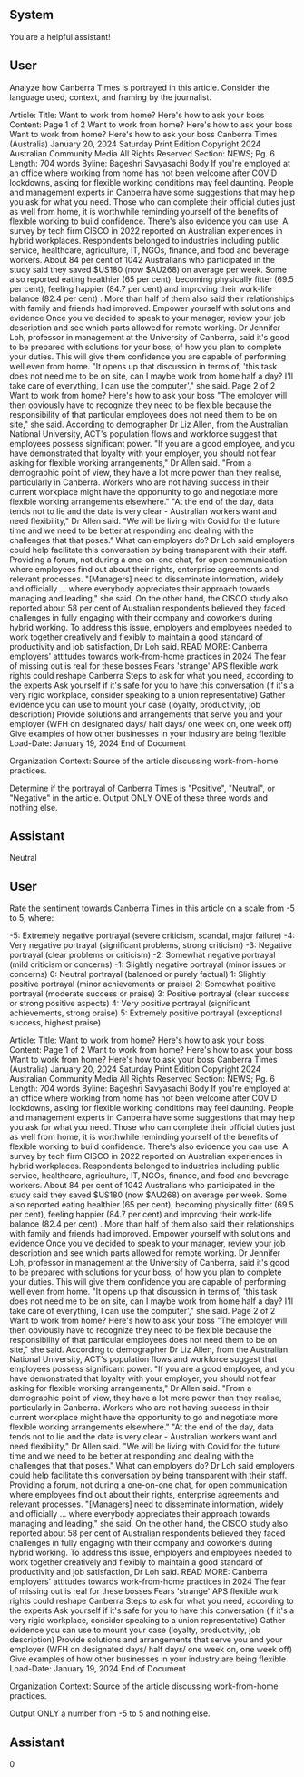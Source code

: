 ## System

You are a helpful assistant!

## User


Analyze how Canberra Times is portrayed in this article. Consider the language used, context, and framing by the journalist.

Article:
Title: Want to work from home? Here's how to ask your boss
Content: Page 1 of 2
Want to work from home? Here's how to ask your boss
Want to work from home? Here's how to ask your boss
Canberra Times (Australia)
January 20, 2024 Saturday
Print Edition
Copyright 2024 Australian Community Media All Rights Reserved
Section: NEWS; Pg. 6
Length: 704 words
Byline: Bageshri Savyasachi
Body
If you're employed at an office where working from home has not been welcome after COVID lockdowns, asking for 
flexible working conditions may feel daunting.
People and management experts in Canberra have some suggestions that may help you ask for what you need.
Those who can complete their official duties just as well from home, it is worthwhile reminding yourself of the 
benefits of flexible working to build confidence. There's also evidence you can use.
A survey by tech firm CISCO in 2022 reported on Australian experiences in hybrid workplaces. Respondents 
belonged to industries including public service, healthcare, agriculture, IT, NGOs, finance, and food and beverage 
workers.
About 84 per cent of 1042 Australians who participated in the study said they saved $US180 (now $AU268) on 
average per week.
Some also reported eating healthier (65 per cent), becoming physically fitter (69.5 per cent), feeling happier (84.7 
per cent) and improving their work-life balance (82.4 per cent) . More than half of them also said their relationships 
with family and friends had improved.
Empower yourself with solutions and evidence Once you've decided to speak to your manager, review your job 
description and see which parts allowed for remote working.
Dr Jennifer Loh, professor in management at the University of Canberra, said it's good to be prepared with solutions 
for your boss, of how you plan to complete your duties. This will give them confidence you are capable of 
performing well even from home.
"It opens up that discussion in terms of, 'this task does not need me to be on site, can I maybe work from home half 
a day? I'll take care of everything, I can use the computer'," she said.
Page 2 of 2
Want to work from home? Here's how to ask your boss
"The employer will then obviously have to recognize they need to be flexible because the responsibility of that 
particular employees does not need them to be on site," she said.
According to demographer Dr Liz Allen, from the Australian National University, ACT's population flows and 
workforce suggest that employees possess significant power.
"If you are a good employee, and you have demonstrated that loyalty with your employer, you should not fear 
asking for flexible working arrangements," Dr Allen said.
"From a demographic point of view, they have a lot more power than they realise, particularly in Canberra. Workers 
who are not having success in their current workplace might have the opportunity to go and negotiate more flexible 
working arrangements elsewhere."
"At the end of the day, data tends not to lie and the data is very clear - Australian workers want and need flexibility," 
Dr Allen said. "We will be living with Covid for the future time and we need to be better at responding and dealing 
with the challenges that that poses."
What can employers do? Dr Loh said employers could help facilitate this conversation by being transparent with 
their staff. Providing a forum, not during a one-on-one chat, for open communication where employees find out 
about their rights, enterprise agreements and relevant processes.
"[Managers] need to disseminate information, widely and officially ... where everybody appreciates their approach 
towards managing and leading," she said.
On the other hand, the CISCO study also reported about 58 per cent of Australian respondents believed they faced 
challenges in fully engaging with their company and coworkers during hybrid working.
To address this issue, employers and employees needed to work together creatively and flexibly to maintain a good 
standard of productivity and job satisfaction, Dr Loh said.
READ MORE:
Canberra employers' attitudes towards work-from-home practices in 2024 The fear of missing out is real for these 
bosses Fears 'strange' APS flexible work rights could reshape Canberra Steps to ask for what you need, according 
to the experts Ask yourself if it's safe for you to have this conversation (if it's a very rigid workplace, consider 
speaking to a union representative)
Gather evidence you can use to mount your case (loyalty, productivity, job description)
Provide solutions and arrangements that serve you and your employer (WFH on designated days/ half days/ one 
week on, one week off)
Give examples of how other businesses in your industry are being flexible
Load-Date: January 19, 2024
End of Document

Organization Context: Source of the article discussing work-from-home practices.

Determine if the portrayal of Canberra Times is "Positive", "Neutral", or "Negative" in the article.
Output ONLY ONE of these three words and nothing else.


## Assistant

Neutral

## User


Rate the sentiment towards Canberra Times in this article on a scale from -5 to 5, where:

-5: Extremely negative portrayal (severe criticism, scandal, major failure)
-4: Very negative portrayal (significant problems, strong criticism)
-3: Negative portrayal (clear problems or criticism)
-2: Somewhat negative portrayal (mild criticism or concerns)
-1: Slightly negative portrayal (minor issues or concerns)
0: Neutral portrayal (balanced or purely factual)
1: Slightly positive portrayal (minor achievements or praise)
2: Somewhat positive portrayal (moderate success or praise)
3: Positive portrayal (clear success or strong positive aspects)
4: Very positive portrayal (significant achievements, strong praise)
5: Extremely positive portrayal (exceptional success, highest praise)

Article:
Title: Want to work from home? Here's how to ask your boss
Content: Page 1 of 2
Want to work from home? Here's how to ask your boss
Want to work from home? Here's how to ask your boss
Canberra Times (Australia)
January 20, 2024 Saturday
Print Edition
Copyright 2024 Australian Community Media All Rights Reserved
Section: NEWS; Pg. 6
Length: 704 words
Byline: Bageshri Savyasachi
Body
If you're employed at an office where working from home has not been welcome after COVID lockdowns, asking for 
flexible working conditions may feel daunting.
People and management experts in Canberra have some suggestions that may help you ask for what you need.
Those who can complete their official duties just as well from home, it is worthwhile reminding yourself of the 
benefits of flexible working to build confidence. There's also evidence you can use.
A survey by tech firm CISCO in 2022 reported on Australian experiences in hybrid workplaces. Respondents 
belonged to industries including public service, healthcare, agriculture, IT, NGOs, finance, and food and beverage 
workers.
About 84 per cent of 1042 Australians who participated in the study said they saved $US180 (now $AU268) on 
average per week.
Some also reported eating healthier (65 per cent), becoming physically fitter (69.5 per cent), feeling happier (84.7 
per cent) and improving their work-life balance (82.4 per cent) . More than half of them also said their relationships 
with family and friends had improved.
Empower yourself with solutions and evidence Once you've decided to speak to your manager, review your job 
description and see which parts allowed for remote working.
Dr Jennifer Loh, professor in management at the University of Canberra, said it's good to be prepared with solutions 
for your boss, of how you plan to complete your duties. This will give them confidence you are capable of 
performing well even from home.
"It opens up that discussion in terms of, 'this task does not need me to be on site, can I maybe work from home half 
a day? I'll take care of everything, I can use the computer'," she said.
Page 2 of 2
Want to work from home? Here's how to ask your boss
"The employer will then obviously have to recognize they need to be flexible because the responsibility of that 
particular employees does not need them to be on site," she said.
According to demographer Dr Liz Allen, from the Australian National University, ACT's population flows and 
workforce suggest that employees possess significant power.
"If you are a good employee, and you have demonstrated that loyalty with your employer, you should not fear 
asking for flexible working arrangements," Dr Allen said.
"From a demographic point of view, they have a lot more power than they realise, particularly in Canberra. Workers 
who are not having success in their current workplace might have the opportunity to go and negotiate more flexible 
working arrangements elsewhere."
"At the end of the day, data tends not to lie and the data is very clear - Australian workers want and need flexibility," 
Dr Allen said. "We will be living with Covid for the future time and we need to be better at responding and dealing 
with the challenges that that poses."
What can employers do? Dr Loh said employers could help facilitate this conversation by being transparent with 
their staff. Providing a forum, not during a one-on-one chat, for open communication where employees find out 
about their rights, enterprise agreements and relevant processes.
"[Managers] need to disseminate information, widely and officially ... where everybody appreciates their approach 
towards managing and leading," she said.
On the other hand, the CISCO study also reported about 58 per cent of Australian respondents believed they faced 
challenges in fully engaging with their company and coworkers during hybrid working.
To address this issue, employers and employees needed to work together creatively and flexibly to maintain a good 
standard of productivity and job satisfaction, Dr Loh said.
READ MORE:
Canberra employers' attitudes towards work-from-home practices in 2024 The fear of missing out is real for these 
bosses Fears 'strange' APS flexible work rights could reshape Canberra Steps to ask for what you need, according 
to the experts Ask yourself if it's safe for you to have this conversation (if it's a very rigid workplace, consider 
speaking to a union representative)
Gather evidence you can use to mount your case (loyalty, productivity, job description)
Provide solutions and arrangements that serve you and your employer (WFH on designated days/ half days/ one 
week on, one week off)
Give examples of how other businesses in your industry are being flexible
Load-Date: January 19, 2024
End of Document

Organization Context: Source of the article discussing work-from-home practices.

Output ONLY a number from -5 to 5 and nothing else.


## Assistant

0

